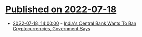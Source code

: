 # [Published on 2022-07-18](index.md)

* [2022-07-18, 14:00:00](https://slashdot.org/story/22/07/18/1344257/indias-central-bank-wants-to-ban-cryptocurrencies-government-says?utm_source=rss1.0mainlinkanon&utm_medium=feed) - [India's Central Bank Wants To Ban Cryptocurrencies, Government Says](https://slashdot.org/story/22/07/18/1344257/indias-central-bank-wants-to-ban-cryptocurrencies-government-says?utm_source=rss1.0mainlinkanon&utm_medium=feed)
